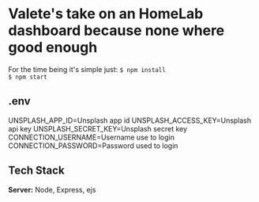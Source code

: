 # Valete's take on an HomeLab dashboard because none where good enough

For the time being it's simple just:
`$ npm install `<br>
`$ npm start`

## .env
UNSPLASH_APP_ID=Unsplash app id
UNSPLASH_ACCESS_KEY=Unsplash api key
UNSPLASH_SECRET_KEY=Unsplash secret key
CONNECTION_USERNAME=Username use to login
CONNECTION_PASSWORD=Password used to login

## Tech Stack

**Server:** Node, Express, ejs
